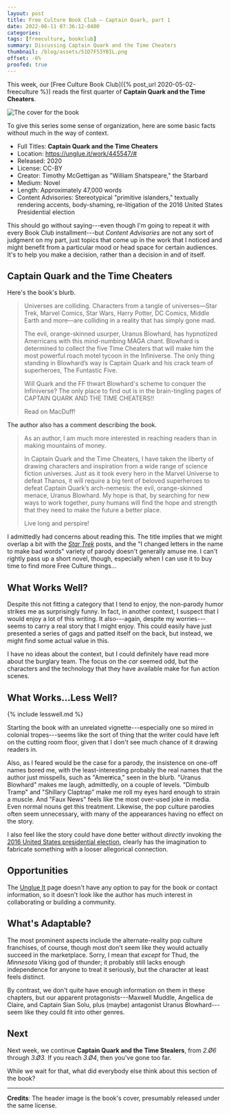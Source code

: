 ```yaml
---
layout: post
title: Free Culture Book Club — Captain Quark, part 1
date: 2022-06-11 07:36:12-0400
categories:
tags: [freeculture, bookclub]
summary: Discussing Captain Quark and the Time Cheaters
thumbnail: /blog/assets/51D7F53YBIL.png
offset: -6%
proofed: true
---
```


This week, our [Free Culture Book Club]({% post_url 2020-05-02-freeculture %}) reads the first quarter of **Captain Quark and the Time Cheaters**.

![The cover for the book](/blog/assets/51D7F53YBIL.png "Beam up as many puns as we can, I guess...")

To give this series some sense of organization, here are some basic facts without much in the way of context.

 * Full Titles:  **Captain Quark and the Time Cheaters**
 * Location:  <https://unglue.it/work/445547/#>
 * Released:  2020
 * License:  CC-BY
 * Creator:  Timothy McGettigan as "William Shatspeare," the Starbard
 * Medium:  Novel
 * Length:  Approximately 47,000 words
 * Content Advisories:  Stereotypical "primitive islanders," textually rendering accents, body-shaming, re-litigation of the 2016 United States Presidential election

This should go without saying---even though I'm going to repeat it with every Book Club installment---but *Content Advisories* are not any sort of judgment on my part, just topics that come up in the work that I noticed and might benefit from a particular mood or head space for certain audiences.  It's to help you make a decision, rather than a decision in and of itself.

## Captain Quark and the Time Cheaters

Here's the book's blurb.

 > Universes are colliding. Characters from a tangle of universes—Star Trek, Marvel Comics, Star Wars, Harry Potter, DC Comics, Middle Earth and more—are colliding in a reality that has simply gone mad.
 >
 > The evil, orange-skinned usurper, Uranus Blowhard, has hypnotized Amerricans with this mind-numbing MAGA chant. Blowhard is determined to collect the five Time Cheaters that will make him the most powerful roach motel tycoon in the Infiniverse. The only thing standing in Blowhard’s way is Captain Quark and his crack team of superheroes, The Funtastic Five.
 >
 > Will Quark and the FF thwart Blowhard's scheme to conquer the Infiniverse? The only place to find out is in the brain-tingling pages of CAPTAIN QUARK AND THE TIME CHEATERS!!
 >
 > Read on MacDuff!

The author also has a comment describing the book.

 > As an author, I am much more interested in reaching readers than in making mountains of money.
 >
 > In Captain Quark and the Time Cheaters, I have taken the liberty of drawing characters and inspiration from a wide range of science fiction universes. Just as it took every hero in the Marvel Universe to defeat Thanos, it will require a big tent of beloved superheroes to defeat Captain Quark’s arch-nemesis: the evil, orange-skinned menace, Uranus Blowhard. My hope is that, by searching for new ways to work together, puny humans will find the hope and strength that they need to make the future a better place.
 >
 > Live long and perspire!

I admittedly had concerns about reading this.  The title implies that we might overlap a bit with the [*Star Trek*](/blog/tag/startrek) posts, and the "I changed letters in the name to make bad words" variety of parody doesn't generally amuse me.  I can't rightly pass up a short novel, though, especially when I can use it to buy time to find more Free Culture things...

## What Works Well?

Despite this not fitting a category that I tend to enjoy, the non-parody humor strikes me as surprisingly funny.  In fact, in another context, I suspect that I would enjoy a lot of this writing.  It also---again, despite my worries---seems to carry a real story that I might enjoy.  This could easily have just presented a series of gags and patted itself on the back, but instead, we might find some actual value in this.

I have no ideas about the context, but I could definitely have read more about the burglary team.  The focus on the *car* seemed odd, but the characters and the technology that they have available make for fun action scenes.

## What Works...Less Well?

{% include lesswell.md %}

Starting the book with an unrelated vignette---especially one so mired in colonial tropes---seems like the sort of thing that the writer could have left on the cutting room floor, given that I don't see much chance of it drawing readers in.

Also, as I feared would be the case for a parody, the insistence on one-off names bored me, with the least-interesting probably the real names that the author just misspells, such as "Amer**r**ica," seen in the blurb.  "Uranus Blowhard" makes me laugh, admittedly, on a couple of levels.  "Dimbulb Tramp" and "Shillary Claptrap" make me roll my eyes hard enough to strain a muscle.  And "Faux News" feels like the most over-used joke in media.  Even normal nouns get this treatment.  Likewise, the pop culture parodies often seem unnecessary, with many of the appearances having no effect on the story.

I also feel like the story could have done better without *directly* invoking the [2016 United States presidential election](https://en.wikipedia.org/wiki/2016_United_States_presidential_election), clearly has the imagination to fabricate something with a looser allegorical connection.

## Opportunities

The [Unglue It](https://unglue.it/work/445547/#) page doesn't have any option to pay for the book or contact information, so it doesn't look like the author has much interest in collaborating or building a community.

## What's Adaptable?

The most prominent aspects include the alternate-reality pop culture franchises, of course, though most don't seem like they would actually succeed in the marketplace.  Sorry, I mean that *except* for Thud, the *Minnesota* Viking god of thunder; it probably still lacks enough independence for anyone to treat it seriously, but the character at least feels distinct.

By contrast, we don't quite have enough information on them in these chapters, but our apparent protagonists---Maxwell Muddle, Angellica de Claire, and Captain Sian Solu, plus (maybe) antagonist Uranus Blowhard---seem like they could fit into other genres.

## Next

Next week, we continue **Captain Quark and the Time Stealers**, from *2.Ø6* through *3.Ø3*.  If you reach *3.Ø4*, then you've gone too far.

While we wait for that, what did everybody else think about this section of the book?

* * *

**Credits**:  The header image is the book's cover, presumably released under the same license.
